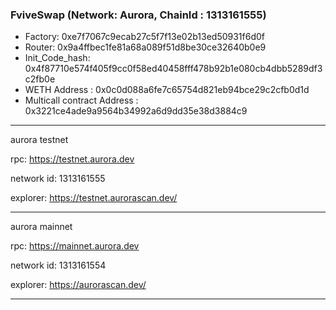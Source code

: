### FviveSwap (Network: Aurora, ChainId : 1313161555)

- Factory: 0xe7f7067c9ecab27c5f7f13e02b13ed50931f6d0f
- Router: 0x9a4ffbec1fe81a68a089f51d8be30ce32640b0e9
- Init_Code_hash: 0x4f87710e574f405f9cc0f58ed40458fff478b92b1e080cb4dbb5289df3c2fb0e
- WETH Address : 0x0c0d088a6fe7c65754d821eb94bce29c2cfb0d1d
- Multicall contract Address : 0x3221ce4ade9a9564b34992a6d9dd35e38d3884c9


***********************************************
aurora testnet

rpc: https://testnet.aurora.dev

network id: 1313161555

explorer: https://testnet.aurorascan.dev/

************************************************

aurora mainnet

rpc: https://mainnet.aurora.dev

network id: 1313161554

explorer: https://aurorascan.dev/

*************************************************